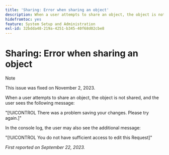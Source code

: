 ```yaml
---
title: 'Sharing: Error when sharing an object'
description: When a user attempts to share an object, the object is not shared, and the user sees an error message.
hidefromtoc: yes
feature: System Setup and Administration
exl-id: 32bdda48-219a-4251-b345-40f68d02cbe8
---
```

# Sharing: Error when sharing an object

>[!NOTE]
>
>This issue was fixed on November 2, 2023.

When a user attempts to share an object, the object is not shared, and the user sees the following message:

"[!UICONTROL There was a problem saving your changes. Please try again.]" 

In the console log, the user may also see the additional message:

"[!UICONTROL You do not have sufficient access to edit this Request]"

_First reported on September 22, 2023._
